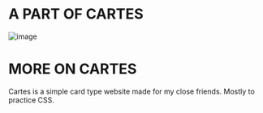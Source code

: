 # A PART OF CARTES
![image](https://github.com/beastylikestocode/Arunima/assets/126844021/199086a1-e560-4c76-88c2-193521261e80)


# MORE ON CARTES
Cartes is a simple card type website made for my close friends. Mostly to practice CSS.
